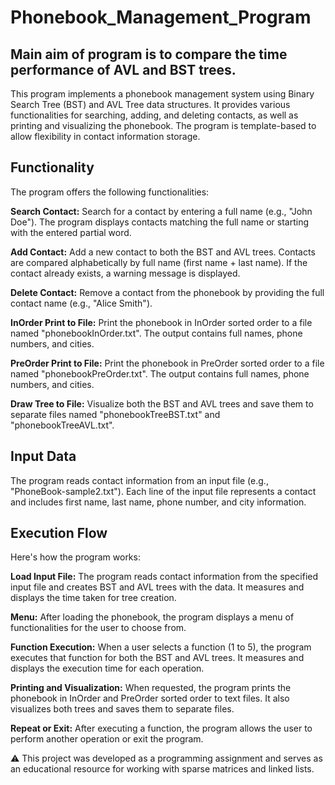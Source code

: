 # Phonebook_Management_Program

## Main aim of program is to compare the time performance of AVL and BST trees.

This program implements a phonebook management system using Binary Search Tree (BST) and AVL Tree data structures. It provides various functionalities for searching, adding, and deleting contacts, as well as printing and visualizing the phonebook. The program is template-based to allow flexibility in contact information storage.

## Functionality
The program offers the following functionalities:

**Search Contact:** Search for a contact by entering a full name (e.g., "John Doe"). The program displays contacts matching the full name or starting with the entered partial word.

**Add Contact:** Add a new contact to both the BST and AVL trees. Contacts are compared alphabetically by full name (first name + last name). If the contact already exists, a warning message is displayed.

**Delete Contact:** Remove a contact from the phonebook by providing the full contact name (e.g., "Alice Smith").

**InOrder Print to File:** Print the phonebook in InOrder sorted order to a file named "phonebookInOrder.txt". The output contains full names, phone numbers, and cities.

**PreOrder Print to File:** Print the phonebook in PreOrder sorted order to a file named "phonebookPreOrder.txt". The output contains full names, phone numbers, and cities.

**Draw Tree to File:** Visualize both the BST and AVL trees and save them to separate files named "phonebookTreeBST.txt" and "phonebookTreeAVL.txt".

## Input Data
The program reads contact information from an input file (e.g., "PhoneBook-sample2.txt"). Each line of the input file represents a contact and includes first name, last name, phone number, and city information.

## Execution Flow
Here's how the program works:

**Load Input File:** The program reads contact information from the specified input file and creates BST and AVL trees with the data. It measures and displays the time taken for tree creation.

**Menu:** After loading the phonebook, the program displays a menu of functionalities for the user to choose from.

**Function Execution:** When a user selects a function (1 to 5), the program executes that function for both the BST and AVL trees. It measures and displays the execution time for each operation.

**Printing and Visualization:** When requested, the program prints the phonebook in InOrder and PreOrder sorted order to text files. It also visualizes both trees and saves them to separate files.

**Repeat or Exit:** After executing a function, the program allows the user to perform another operation or exit the program.

:warning:
This project was developed as a programming assignment and serves as an educational resource for working with sparse matrices and linked lists.
